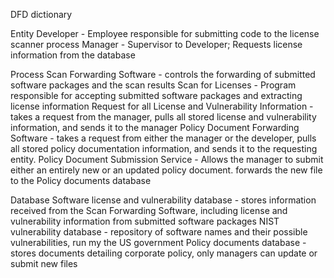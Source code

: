 DFD dictionary

Entity
Developer - Employee responsible for submitting code to the license scanner process
Manager - Supervisor to Developer; Requests license information from the database

Process
Scan Forwarding Software - controls the forwarding of submitted software packages and the scan results
Scan for Licenses - Program responsible for accepting submitted software packages and extracting license information
Request for all License and Vulnerability Information - takes a request from the manager, pulls all stored license and vulnerability information, and sends it to the manager
Policy Document Forwarding Software - takes a request from either the manager or the developer, pulls all stored policy documentation information, and sends it to the requesting entity.
Policy Document Submission Service - Allows the manager to submit either an entirely new or an updated policy document. forwards the new file to the Policy documents database

Database
Software license and vulnerability database - stores information received from the Scan Forwarding Software, including license and vulnerability information from submitted software packages
NIST vulnerability database - repository of software names and their possible vulnerabilities, run my the US government
Policy documents database - stores documents detailing corporate policy, only managers can update or submit new files

